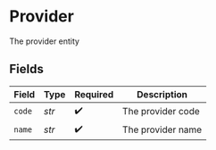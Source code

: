 # Provider

The provider entity


## Fields

| Field              | Type               | Required           | Description        |
| ------------------ | ------------------ | ------------------ | ------------------ |
| `code`             | *str*              | :heavy_check_mark: | The provider code  |
| `name`             | *str*              | :heavy_check_mark: | The provider name  |